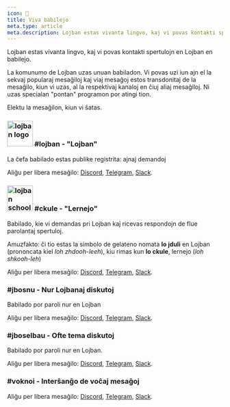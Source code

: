 ```yaml
---
icon: 💬 
title: Viva babilejo
meta.type: article
meta.description: Lojban estas vivanta lingvo, kaj vi povas kontakti spertulojn en Lojban en babilejo.
---
```


Lojban estas vivanta lingvo, kaj vi povas kontakti spertulojn en Lojban en babilejo.

La komunumo de Lojban uzas unuan babiladon. Vi povas uzi iun ajn el la sekvaj popularaj mesaĝiloj kaj viaj mesaĝoj estos transdonitaj de la mesaĝilo, kiun vi uzas, al la respektivaj kanaloj en ĉiuj aliaj mesaĝiloj. Ni uzas specialan "pontan" programon por atingi tion.

Elektu la mesaĝilon, kiun vi ŝatas.

### <img src="/assets/pixra/ralju/ralju_lanci.svg" alt="lojban logo" style="height:60px;"/> #lojban - "Lojban"

La ĉefa babilado estas publike registrita: ajnaj demandoj

Aliĝu per libera mesaĝilo: [Discord](https://discord.gg/BVm4EYR), [Telegram](https://t.me/lojban), [Slack](https://join.slack.com/t/lojban/shared_invite/zt-k3s96tvq-4mtkvG0ZlW2rFIwTPb4rIg).

### <img src="/assets/pixra/ralju/jduli.svg" alt="lojban school logo" style="height:60px;"/> #ckule - "Lernejo"

Babilado, kie vi demandas pri Lojban kaj ricevas respondojn de flue parolantaj spertuloj.

Amuzfakto: ĉi tio estas la simbolo de gelateno nomata **lo jduli** en Lojban (prononcata kiel *loh zhdooh-leeh*), kiu rimas kun **lo ckule**, lernejo (*loh shkooh-leh*)

Aliĝu per libera mesaĝilo: [Discord](https://discord.gg/BVm4EYR), [Telegram](https://t.me/lojban), [Slack](https://join.slack.com/t/lojban/shared_invite/zt-k3s96tvq-4mtkvG0ZlW2rFIwTPb4rIg).

### #jbosnu - Nur Lojbanaj diskutoj

Babilado por paroli nur en Lojban

Aliĝu per libera mesaĝilo: [Discord](https://discord.gg/BVm4EYR), [Telegram](https://t.me/lojban), [Slack](https://join.slack.com/t/lojban/shared_invite/zt-k3s96tvq-4mtkvG0ZlW2rFIwTPb4rIg).

### #jboselbau - Ofte tema diskutoj

Babilado por paroli nur en Lojban.

Aliĝu per libera mesaĝilo: [Discord](https://discord.gg/BVm4EYR), [Telegram](https://telegram.me/lojban), [Slack](https://join.slack.com/t/lojban/shared_invite/zt-k3s96tvq-4mtkvG0ZlW2rFIwTPb4rIg).

### #voknoi - Interŝanĝo de voĉaj mesaĝoj

Aliĝu per libera mesaĝilo: [Discord](https://discord.gg/BVm4EYR), [Telegram](https://t.me/lojban), [Slack](https://join.slack.com/t/lojban/shared_invite/zt-k3s96tvq-4mtkvG0ZlW2rFIwTPb4rIg).

<!-- ## Matrica reto (Riot mesaĝilo kaj aliaj)

* [lojban](https://matrix.to/#/#freenode_#lojban:matrix.org) - la ĉefa grupo publike registrita: ajn demandoj
* [ckule](https://matrix.to/#/#freenode_#ckule:matrix.org) - "lernejo", ĉefe por demandoj de vi kiel komencanto. Ĝi ankaŭ povas esti uzata de aktivaj membroj kiam la kanalo "lojban" iĝas tro aktiva.
* [jbosnu](https://matrix.to/#/#freenode_#jbosnu:matrix.org) - grupo por paroli nur en Lojban
* [jboselbau](https://matrix.to/#/#freenode_##jboselbau:matrix.org) - grupo por diskutoj ne necesare rilataj al Lojban. -->
